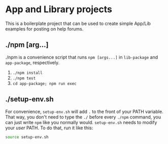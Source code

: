# App and Library projects

This is a boilerplate project that can be used to create simple App/Lib examples for posting on help forums.

## ./npm [arg...]

./npm is a convenience script that runs `npm [args...]` in `lib-package` and `app-package`, respectively.

1. `./npm install`
1. `./npm test`
1. `cd app-package; npm run exec`

## ./setup-env.sh

For convenience, `setup-env.sh` will add `.` to the front of your PATH variable. That way, you don't need to type the `./` before every `./npm` command, you can just write `npm` like you normally would. `setup-env.sh` needs to modify your *user* PATH. To do that, run it like this:

```bash
source setup-env.sh
```
